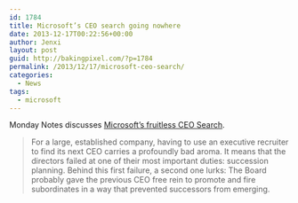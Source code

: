 ```yaml
---
id: 1784
title: Microsoft’s CEO search going nowhere
date: 2013-12-17T00:22:56+00:00
author: Jenxi
layout: post
guid: http://bakingpixel.com/?p=1784
permalink: /2013/12/17/microsoft-ceo-search/
categories:
  - News
tags:
  - microsoft
---
```

Monday Notes discusses [Microsoft’s fruitless CEO Search](http://www.mondaynote.com/2013/12/08/microsoft-ceo-search-stalemate/).

> For a large, established company, having to use an executive recruiter to find its next CEO carries a profoundly bad aroma. It means that the directors failed at one of their most important duties: succession planning. Behind this first failure, a second one lurks: The Board probably gave the previous CEO free rein to promote and fire subordinates in a way that prevented successors from emerging.